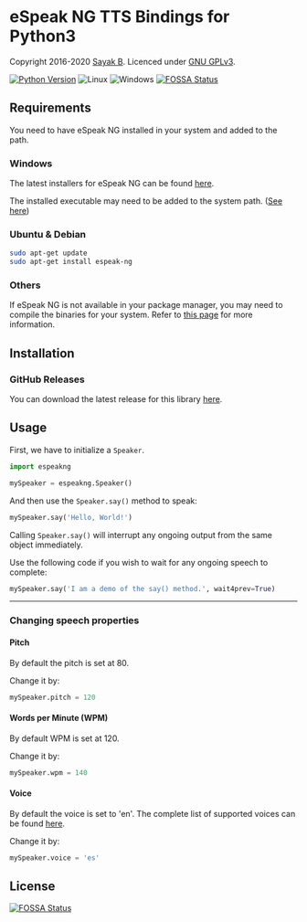 # eSpeak NG TTS Bindings for Python3

Copyright 2016-2020 [Sayak B](https://sayakb.com/). Licenced under
[GNU GPLv3](https://opensource.org/licenses/GPL-3.0).

[![Python Version](https://img.shields.io/badge/Python-3-brightgreen.svg)](https://www.python.org/download/releases/3.0/)
![Linux](https://img.shields.io/badge/-Linux-brightgreen.svg)
![Windows](https://img.shields.io/badge/-Windows-brightgreen.svg)
[![FOSSA Status](https://app.fossa.com/api/projects/git%2Bgithub.com%2Fsayak-brm%2Fespeakng-python.svg?type=shield)](https://app.fossa.com/projects/git%2Bgithub.com%2Fsayak-brm%2Fespeakng-python?ref=badge_shield)

## Requirements

You need to have eSpeak NG installed in your system and added to the path.

### Windows

The latest installers for eSpeak NG can be found [here](https://github.com/espeak-ng/espeak-ng/releases/latest).

The installed executable may need to be added to the system path.
([See here](https://www.howtogeek.com/118594/how-to-edit-your-system-path-for-easy-command-line-access/))

### Ubuntu & Debian

```bash
sudo apt-get update
sudo apt-get install espeak-ng
```

### Others

If eSpeak NG is not available in your package manager, you may need to compile
the binaries for your system. Refer to
[this page](https://github.com/espeak-ng/espeak-ng/blob/master/docs/building.md)
for more information.

## Installation

### GitHub Releases

You can download the latest release for this library [here](https://github.com/sayak-brm/espeakng-python/releases/latest).

## Usage

First, we have to initialize a `Speaker`.

```python
import espeakng

mySpeaker = espeakng.Speaker()
```

And then use the `Speaker.say()` method to speak:

```python
mySpeaker.say('Hello, World!')
```

Calling `Speaker.say()` will interrupt any ongoing output from the same object
immediately.

Use the following code if you wish to wait for any ongoing speech to complete:

```python
mySpeaker.say('I am a demo of the say() method.', wait4prev=True)
```

---

### Changing speech properties

#### Pitch

By default the pitch is set at 80.

Change it by:

```python
mySpeaker.pitch = 120
```

#### Words per Minute (WPM)

By default WPM is set at 120.

Change it by:

```python
mySpeaker.wpm = 140
```

#### Voice

By default the voice is set to 'en'. The complete list of supported voices can
be found
[here](https://github.com/espeak-ng/espeak-ng/blob/master/docs/languages.md).

Change it by:

```python
mySpeaker.voice = 'es'
```

## License

[![FOSSA Status](https://app.fossa.com/api/projects/git%2Bgithub.com%2Fsayak-brm%2Fespeakng-python.svg?type=large)](https://app.fossa.com/projects/git%2Bgithub.com%2Fsayak-brm%2Fespeakng-python?ref=badge_large)
